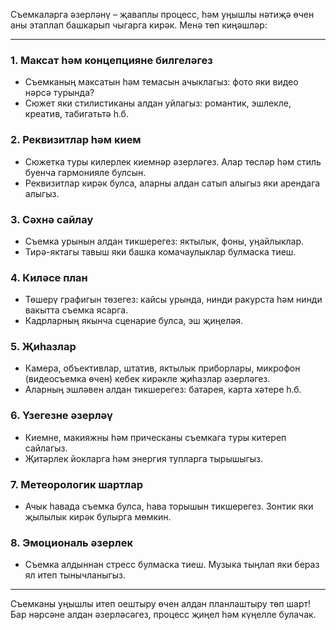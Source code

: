 

Съемкаларга әзерләнү – җаваплы процесс, һәм уңышлы нәтиҗә өчен аны этаплап башкарып чыгарга кирәк. Менә төп киңәшләр:

---

### 1. **Максат һәм концепцияне билгеләгез**
   - Съемканың максатын һәм темасын ачыклагыз: фото яки видео нәрсә турында?
   - Сюжет яки стилистиканы алдан уйлагыз: романтик, эшлекле, креатив, табигатьтә һ.б.

### 2. **Реквизитлар һәм кием**
   - Сюжетка туры килерлек киемнәр әзерләгез. Алар төсләр һәм стиль буенча гармонияле булсын.
   - Реквизитлар кирәк булса, аларны алдан сатып алыгыз яки арендага алыгыз.

### 3. **Сәхнә сайлау**
   - Съемка урынын алдан тикшерегез: яктылык, фоны, уңайлыклар. 
   - Тирә-яктагы тавыш яки башка комачаулыклар булмаска тиеш.

### 4. **Киләсе план**
   - Төшерү графигын төзегез: кайсы урында, нинди ракурста һәм нинди вакытта съемка ясарга.
   - Кадрларның якынча сценарие булса, эш җиңеләя.

### 5. **Җиһазлар**
   - Камера, объективлар, штатив, яктылык приборлары, микрофон (видеосъемка өчен) кебек кирәкле җиһазлар әзерләгез.
   - Аларның эшләвен алдан тикшерегез: батарея, карта хәтере һ.б.

### 6. **Үзегезне әзерләү**
   - Киемне, макияжны һәм прическаны съемкага туры китереп сайлагыз.
   - Җитәрлек йокларга һәм энергия тупларга тырышыгыз.

### 7. **Метеорологик шартлар**
   - Ачык һавада съемка булса, һава торышын тикшерегез. Зонтик яки җылылык кирәк булырга мөмкин.

### 8. **Эмоциональ әзерлек**
   - Съемка алдыннан стресс булмаска тиеш. Музыка тыңлап яки бераз ял итеп тынычланыгыз.

---

Съемканы уңышлы итеп оештыру өчен алдан планлаштыру төп шарт! Бар нәрсәне алдан әзерләсәгез, процесс җиңел һәм күңелле булачак. 